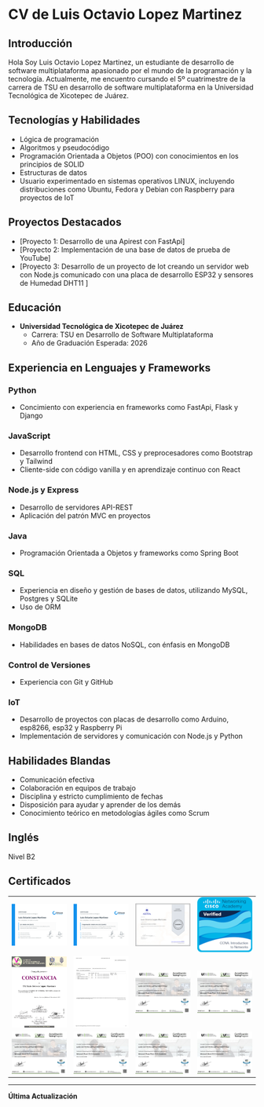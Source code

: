# CV de Luis Octavio Lopez Martinez

## Introducción
Hola Soy Luis Octavio Lopez Martinez, un estudiante de desarrollo de software multiplataforma apasionado por el mundo de la programación y la tecnología. Actualmente, me encuentro cursando el 5º cuatrimestre de la carrera de TSU en desarrollo de software multiplataforma en la Universidad Tecnológica de Xicotepec de Juárez.


## Tecnologías y Habilidades
- Lógica de programación
- Algoritmos y pseudocódigo
- Programación Orientada a Objetos (POO) con conocimientos en los principios de SOLID
- Estructuras de datos
- Usuario experimentado en sistemas operativos LINUX, incluyendo distribuciones como Ubuntu, Fedora y Debian con Raspberry para proyectos de IoT

## Proyectos Destacados
- [Proyecto 1: Desarrollo de una Apirest con FastApi]
- [Proyecto 2: Implementación de una base de datos de prueba de YouTube]
- [Proyecto 3: Desarrollo de un proyecto de Iot creando un servidor web con Node.js comunicado con una placa de desarrollo ESP32 y sensores de Humedad DHT11 ]

## Educación
- **Universidad Tecnológica de Xicotepec de Juárez**
  - Carrera: TSU en Desarrollo de Software Multiplataforma
  - Año de Graduación Esperada: 2026

## Experiencia en Lenguajes y Frameworks  
### Python
- Concimiento con experiencia en frameworks como FastApi, Flask y Django

### JavaScript
- Desarrollo frontend con HTML, CSS y preprocesadores como Bootstrap y Tailwind
- Cliente-side con código vanilla y en aprendizaje continuo con React

### Node.js y Express
- Desarrollo de servidores API-REST
- Aplicación del patrón MVC en proyectos

### Java
- Programación Orientada a Objetos y frameworks como Spring Boot

### SQL
- Experiencia en diseño y gestión de bases de datos, utilizando MySQL, Postgres y SQLite
- Uso de ORM 

### MongoDB
- Habilidades en bases de datos NoSQL, con énfasis en MongoDB

### Control de Versiones
- Experiencia con Git y GitHub

### IoT
- Desarrollo de proyectos con placas de desarrollo como Arduino, esp8266, esp32 y Raspberry Pi
- Implementación de servidores y comunicación con Node.js y Python

## Habilidades Blandas
- Comunicación efectiva
- Colaboración en equipos de trabajo
- Disciplina y estricto cumplimiento de fechas
- Disposición para ayudar y aprender de los demás
- Conocimiento teórico en metodologías ágiles como Scrum

## Inglés
Nivel B2

## Certificados

<table style="width:100%">
  <tr>
    <td><img src="/images/Cgit.png" alt="Certificado de Git" width="350"></td>
    <td><img src="/images/Cpr.png" alt="Certificado de Programación" width="350"></td>
    <td><img src="/images/Cpoo.png" alt="Certificado de Estructuras de Datos" width="350"></td>
    <td><img src="/images/Cnet.png" alt="Certificado de Redes" width="350"></td>
  </tr>
  <tr>
    <td><img src="/images/Csimp.png" alt="Certificado de Participación en un Simposio de Tecnología" width="350"></td>
    <td><img src="/images/Cen.png" alt="Certificado de Inglés" width="350"></td>
    <td><img src="/images/A1/A1-1.png" alt="Certificado de Ofimática A1" width="350"></td>
    <td><img src="/images/A2/A2-1.png" alt="Certificado de Ofimática A2" width="350"></td>
  </tr>
  <tr>
    <td><img src="/images/A3/A3-1.png" alt="Certificado de Ofimática A3" width="350"></td>
    <td><img src="/images/C1/C1-1.png" alt="Certificado de Ofimática C1" width="350"></td>
    <td><img src="/images/C2/C2-1.png" alt="Certificado de Ofimática C2" width="350"></td>
    <td><img src="/images/C3/C3-1.png" alt="Certificado de Ofimática C3" width="350"></td>
  </tr>
</table>




<!-- ![Certificado de Node](/images/Cpoo.pdf) -->


---

**Última Actualización** 
